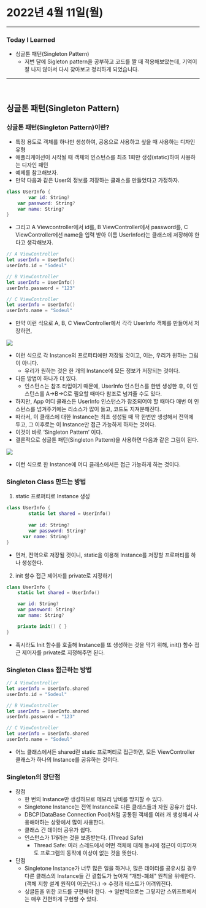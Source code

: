# 2022년 4월 11일(월) 

---

### Today I Learned 

- 싱글톤 패턴(Singleton Pattern)
  - 저번 달에 Sigleton pattern을 공부하고 코드를 짤 때 적용해보았는데, 기억이 잘 나지 않아서 다시 찾아보고 정리하게 되었습니다.

---

<br>

## 싱글톤 패턴(Singleton Pattern)

### 싱글톤 패턴(Singleton Pattern)이란?

- 특정 용도로 객체를 하나만 생성하여, 공용으로 사용하고 싶을 때 사용하는 디자인 유형 
- 애플리케이션이 시작될 때 객체의 인스턴스를 최초 1회만 생성(static)하여 사용하는 디자인 패턴 
- 예제를 참고해보자.
- 만약 다음과 같은 User의 정보를 저장하는 클래스를 만들었다고 가정하자.

```swift
class UserInfo {
		var id: String?
    var password: String?
    var name: String?
}
```

- 그리고 A Viewcontroller에서 id를, B ViewController에서 password를, C ViewController에선 name을 입력 받아 이름 UserInfo라는 클래스에 저장해야 한다고 생각해보자.

```swift
// A ViewController
let userInfo = UserInfo()
userInfo.id = "Sodeul"
```

```swift
// B ViewController
let userInfo = UserInfo()
userInfo.password = "123"
```

```swift
// C ViewController
let userInfo = UserInfo()
userInfo.name = "Sodeul"
```

- 만약 이런 식으로 A, B, C ViewController에서 각각 UserInfo 객체를 만들어서 저장하면,

![](https://img1.daumcdn.net/thumb/R1280x0/?scode=mtistory2&fname=https%3A%2F%2Fblog.kakaocdn.net%2Fdn%2Fb7DLbv%2FbtqOYtTGZ4t%2F2HuCG2pgmg1TcJMkxhIne1%2Fimg.png)

- 이런 식으로 각 Instance의 프로퍼티에만 저장될 것이고, 이는, 우리가 원하는 그림이 아니다. 
  - 우리가 원하는 것은 한 개의 Instance에 모든 정보가 저장되는 것이다.
- 다른 방법이 하나가 더 있다.
  -  인스턴스는 참조 타입이기 때문에, UserInfo 인스턴스를 한번 생성한 후, 이 인스턴스를 A→B→C로 필요할 때마다 참조로 넘겨줄 수도 있다.
- 하지만, App 어디 클래스든 UserInfo 인스턴스가 참조되어야 할 때마다 매번 이 인스턴스를 넘겨주기에는 리소스가 많이 들고, 코드도 지져분해진다. 
- 따라서, 이 클래스에 대한 Instance는 최초 생성될 때 딱 한번만 생성해서 전역에 두고, 그 이후로는 이 Instance만 접근 가능하게 하자는 것이다. 
- 이것이 바로 ‘Singleton Pattern’ 이다. 
- 결론적으로 싱글톤 패턴(Singleton Pattern)을 사용하면 다음과 같은 그림이 된다.

![](https://img1.daumcdn.net/thumb/R1280x0/?scode=mtistory2&fname=https%3A%2F%2Fblog.kakaocdn.net%2Fdn%2FVmsQc%2FbtqOYt0xgaU%2Fk4fR7SVzSexrukeToKNAKk%2Fimg.png)

- 이런 식으로 한 Instance에 어디 클래스에서든 접근 가능하게 하는 것이다. 

### Singleton Class 만드는 방법

1. static 프로퍼티로 Instance 생성

```swift
class UserInfo {
		static let shared = UserInfo()
		
		var id: String?
		var password: String?
	  var name: String?
}
```

- 먼저, 전역으로 저장될 것이니, static을 이용해 Instance를 저장할 프로퍼티를 하나 생성한다.

2. init 함수 접근 제어자를 private로 지정하기

```swift
class UserInfo {
    static let shared = UserInfo()

    var id: String?
    var password: String?
    var name: String?

    private init() { }
}
```

- 혹시라도 Init 함수를 호출해 Instance를 또 생성하는 것을 막기 위해, init() 함수 접근 제어자를 private로 지정해주면 된다.



### Singleton Class 접근하는 방법

```swift
// A ViewController
let userInfo = UserInfo.shared
userInfo.id = "Sodeul"
```

```swift
// B ViewController
let userInfo = UserInfo.shared
userInfo.password = "123"
```

```swift
// C ViewController
let userInfo = UserInfo.shared
userInfo.name = "Sodeul"
```

- 어느 클래스에서든 shared란 static 프로퍼티로 접근하면, 모든 ViewController 클래스가 하나의 Instance를 공유하는 것이다.

### Singleton의 장단점

- 장점 
  - 한 번의 Instance만 생성하므로 메모리 낭비를 방지할 수 있다.
  - Singletone Instance는 전역 Instance로 다른 클래스들과 자원 공유가 쉽다.
  - DBCP(DataBase Connection Pool)처럼 공통된 객체를 여러 개 생성해서 사용해야하는 상황에서 많이 사용한다.
  - 클래스 간 데이터 공유가 쉽다.
  - 인스턴스가 1개라는 것을 보증받는다. (Thread Safe)
    - Thread Safe: 여러 스레드에서 어떤 객체에 대해 동시에 접근이 이루어져도 프로그램의 동작에 이상이 없는 것을 뜻한다.
- 단점
  - Singletone Instance가 너무 많은 일을 하거나, 많은 데이터를 공유시킬 경우 다른 클래스의 Instance들 간 결합도가 높아져 “개방-폐쇄" 원칙을 위배한다. (객체 지향 설계 원칙이 어긋난다.) → 수정과 테스트가 어려워진다.
  - 싱글톤을 위한 코드를 구현해야 한다. → 일반적으로는 그렇지만 스위프트에서는 매우 간편하게 구현할 수 있다.

